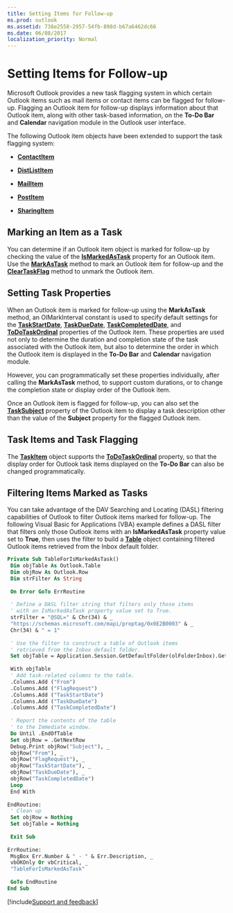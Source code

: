 ```yaml
---
title: Setting Items for Follow-up
ms.prod: outlook
ms.assetid: 738e2558-2957-54fb-898d-b67a6462dc66
ms.date: 06/08/2017
localization_priority: Normal
---
```



# Setting Items for Follow-up

Microsoft Outlook provides a new task flagging system in which certain Outlook items such as mail items or contact items can be flagged for follow-up. Flagging an Outlook item for follow-up displays information about that Outlook item, along with other task-based information, on the  **To-Do Bar** and **Calendar** navigation module in the Outlook user interface.

The following Outlook item objects have been extended to support the task flagging system:

-  **[ContactItem](../../../api/Outlook.ContactItem.md)**
    
-  **[DistListItem](../../../api/Outlook.DistListItem.md)**
    
-  **[MailItem](../../../api/Outlook.MailItem.md)**
    
-  **[PostItem](../../../api/Outlook.PostItem.md)**
    
-  **[SharingItem](../../../api/Outlook.SharingItem.md)**
    

## Marking an Item as a Task

You can determine if an Outlook item object is marked for follow-up by checking the value of the  **[IsMarkedAsTask](../../../api/Outlook.MailItem.IsMarkedAsTask.md)** property for an Outlook item. Use the **[MarkAsTask](../../../api/Outlook.MailItem.MarkAsTask.md)** method to mark an Outlook item for follow-up and the **[ClearTaskFlag](../../../api/Outlook.MailItem.ClearTaskFlag.md)** method to unmark the Outlook item.


## Setting Task Properties

When an Outlook item is marked for follow-up using the  **MarkAsTask** method, an OlMarkInterval constant is used to specify default settings for the **[TaskStartDate](../../../api/Outlook.MailItem.TaskStartDate.md)**,  **[TaskDueDate](../../../api/Outlook.MailItem.TaskDueDate.md)**,  **[TaskCompletedDate](../../../api/Outlook.MailItem.TaskCompletedDate.md)**, and  **[ToDoTaskOrdinal](../../../api/Outlook.MailItem.ToDoTaskOrdinal.md)** properties of the Outlook item. These properties are used not only to determine the duration and completion state of the task associated with the Outlook item, but also to determine the order in which the Outlook item is displayed in the **To-Do Bar** and **Calendar** navigation module.

However, you can programmatically set these properties individually, after calling the  **MarkAsTask** method, to support custom durations, or to change the completion state or display order of the Outlook item.

Once an Outlook item is flagged for follow-up, you can also set the  **[TaskSubject](../../../api/Outlook.MailItem.TaskSubject.md)** property of the Outlook item to display a task description other than the value of the **Subject** property for the flagged Outlook item.


## Task Items and Task Flagging

The  **[TaskItem](../../../api/Outlook.TaskItem.md)** object supports the **[ToDoTaskOrdinal](../../../api/Outlook.TaskItem.ToDoTaskOrdinal.md)** property, so that the display order for Outlook task items displayed on the **To-Do Bar** can also be changed programmatically.

## Filtering Items Marked as Tasks

You can take advantage of the DAV Searching and Locating (DASL) filtering capabilities of Outlook to filter Outlook items marked for follow-up. The following Visual Basic for Applications (VBA) example defines a DASL filter that filters only those Outlook items with an  **IsMarkedAsTask** property value set to **True**, then uses the filter to build a  **[Table](../../../api/Outlook.Table.md)** object containing filtered Outlook items retrieved from the Inbox default folder.

```vb
Private Sub TableForIsMarkedAsTask() 
 Dim objTable As Outlook.Table 
 Dim objRow As Outlook.Row 
 Dim strFilter As String 
 
 On Error GoTo ErrRoutine 
 
 ' Define a DASL filter string that filters only those items 
 ' with an IsMarkedAsTask property value set to True. 
 strFilter = "@SQL=" & Chr(34) & _ 
 "https://schemas.microsoft.com/mapi/proptag/0x0E2B0003" & _ 
 Chr(34) & " = 1" 
 
 ' Use the filter to construct a table of Outlook items 
 ' retrieved from the Inbox default folder. 
 Set objTable = Application.Session.GetDefaultFolder(olFolderInbox).GetTable(strFilter) 
 
 With objTable 
 ' Add task-related columns to the table. 
 .Columns.Add ("From") 
 .Columns.Add ("FlagRequest") 
 .Columns.Add ("TaskStartDate") 
 .Columns.Add ("TaskDueDate") 
 .Columns.Add ("TaskCompletedDate") 
 
 ' Report the contents of the table 
 ' to the Immediate window. 
 Do Until .EndOfTable 
 Set objRow = .GetNextRow 
 Debug.Print objRow("Subject"), _ 
 objRow("From"), _ 
 objRow("FlagRequest"), _ 
 objRow("TaskStartDate"), _ 
 objRow("TaskDueDate"), _ 
 objRow("TaskCompletedDate") 
 Loop 
 End With 
 
EndRoutine: 
 ' Clean up 
 Set objRow = Nothing 
 Set objTable = Nothing 
 
 Exit Sub 
 
ErrRoutine: 
 MsgBox Err.Number & " - " & Err.Description, _ 
 vbOKOnly Or vbCritical, _ 
 "TableForIsMarkedAsTask" 
 
 GoTo EndRoutine 
End Sub
```

[!include[Support and feedback](~/includes/feedback-boilerplate.md)]